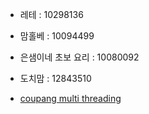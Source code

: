* 레테 : 10298136
* 맘홀베 : 10094499
* 은샘이네 초보 요리 : 10080092
* 도치맘 : 12843510

* [coupang multi threading](https://github.com/jihyunjeongme/python-multiprocessing/blob/master/app.py)